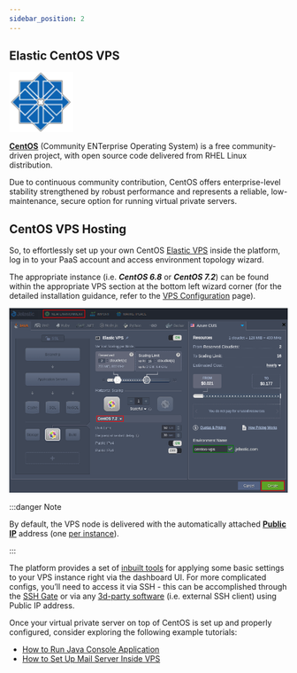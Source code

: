 ```yaml
---
sidebar_position: 2
---
```


## Elastic CentOS VPS

<div style={{
    display: 'grid',
    gridTemplateColumns: '0.15fr 1fr'
}}>
<div>

![Locale Dropdown](./img/CentOSVPS/01--centos-vps-logo.png)

</div>

<div>

**[CentOS](https://www.centos.org/)** (Community ENTerprise Operating System) is a free community-driven project, with open source code delivered from RHEL Linux distribution.

Due to continuous community contribution, CentOS offers enterprise-level stability strengthened by robust performance and represents a reliable, low-maintenance, secure option for running virtual private servers.

</div>

</div>

## CentOS VPS Hosting

So, to effortlessly set up your own CentOS [Elastic VPS](/docs/Elastic%20VPS/Elastic%20VPS%20Overview/General%20Information) inside the platform, log in to your PaaS account and access environment topology wizard.

The appropriate instance (i.e. **_CentOS 6.8_** or **_CentOS 7.2_**) can be found within the appropriate VPS section at the bottom left wizard corner (for the detailed installation guidance, refer to the [VPS Configuration](/docs/Elastic%20VPS/Elastic%20VPS%20Management/VPS%20Configuration) page).

<div style={{
    display:'flex',
    justifyContent: 'center',
    margin: '0 0 1rem 0'
}}>

![Locale Dropdown](./img/CentOSVPS/02-create-centos-vps-.png)

</div>

:::danger Note

By default, the VPS node is delivered with the automatically attached [**Public IP**](/docs/ApplicationSetting/External%20Access%20To%20Applications/Public%20IP) address (one [per instance](/docs/ApplicationSetting/Scaling%20And%20Clustering/Horizontal%20Scaling)).

:::

The platform provides a set of [inbuilt tools](/docs/Elastic%20VPS/Elastic%20VPS%20Management/VPS%20Configuration#elastic-vps-inbuilt-tools) for applying some basic settings to your VPS instance right via the dashboard UI. For more complicated configs, you’ll need to access it via SSH - this can be accomplished through the [SSH Gate](/docs/Elastic%20VPS/Elastic%20VPS%20Management/Linux%20VPS%20Access%20via%20SSH%20Gate) or via any [3d-party software](/docs/Elastic%20VPS/Elastic%20VPS%20Management/Linux%20VPS%20Access%20via%20Public%20IP) (i.e. external SSH client) using Public IP address.

Once your virtual private server on top of CentOS is set up and properly configured, consider exploring the following example tutorials:

- [How to Run Java Console Application](/docs/Elastic%20VPS/Linux%20VPS%20Use%20Cases/Run%20Java%20Console%20Application)
- [How to Set Up Mail Server Inside VPS](/docs/Elastic%20VPS/Linux%20VPS%20Use%20Cases/Setting%20Mail%20Server%20Inside%20VPS)
